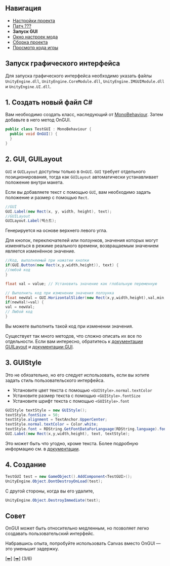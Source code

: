## Навигация
 - [Настройки проекта](https://github.com/NoBrain0917/ADOFAI-Mod-Development-Guide/blob/main/dev1.md)
 - [Патч ???](https://github.com/NoBrain0917/ADOFAI-Mod-Development-Guide/blob/main/dev2.md)
 - **Запуск GUI**
 - [Окно настроек мода](https://github.com/NoBrain0917/ADOFAI-Mod-Development-Guide/blob/main/dev4.md)
 - [Сборка проекта](https://github.com/NoBrain0917/ADOFAI-Mod-Development-Guide/blob/main/dev5.md)
 - [Просмотр кода игры](https://github.com/NoBrain0917/ADOFAI-Mod-Development-Guide/blob/main/dev6.md)

## Запуск графического интерфейса
Для запуска графического интерфейса необходимо указать файлы `UnityEngine.dll`, `UnityEngine.CoreModule.dll`, `UnityEngine.IMGUIModule.dll` и `UnityEngine.UI.dll`.

## 1. Создать новый файл C#

Вам необходимо создать класс, наследующий от [MonoBehaviour](https://docs.unity3d.com/ScriptReference/MonoBehaviour.html).
Затем добавьте в него метод OnGUI.
```c#
public class TestGUI : MonoBehaviour {
  public void OnGUI() {
  }
}
```

## 2. GUI, GUILayout
`GUI` и `GUILayout` доступны только в `OnGUI`.
`GUI` требует отдельного позиционирования, тогда как `GUILayout` автоматически устанавливает положение внутри макета.
     
Если вы добавляете текст с помощью `GUI`, вам необходимо задать положение и размер с помощью `Rect`.  
```cs
//GUI
GUI.Label(new Rect(x, y, width, height), text);
//GUILayout
GUILayout.Label(텍스트);
```
Генерируется на основе верхнего левого угла.

Для кнопок, переключателей или ползунков, значения которых могут изменяться в режиме реального времени, возвращаемым значением является изменённое значение.
```cs
//Код, выполняемый при нажатии кнопки
if(GUI.Button(new Rect(x,y,width,height)), text) {
//любой код
}

float val = value; // Установить значение как глобальную переменную

// Выполнить код при изменении значения ползунка
float newVal = GUI.HorizontalSlider(new Rect(x,y,width,height),val,min,max);
if(newVal!=val) {
val = newVal;
// Любой код
}
```
Вы можете выполнить такой код при изменении значения.

Существует так много методов, что сложно описать их все по отдельности. Если вам интересно, обратитесь к [документации GUILayout](https://docs.unity3d.com/ScriptReference/GUILayout.html) и [документации GUI](https://docs.unity3d.com/ScriptReference/GUI.html).

## 3. GUIStyle
Это не обязательно, но его следует использовать, если вы хотите задать стиль пользовательского интерфейса.
- Установите цвет текста с помощью `<GUIStyle>.normal.textColor`
- Установите размер текста с помощью `<GUIStyle>.fontSize`
- Установите шрифт текста с помощью `<GUIStyle>.font`
```cs
GUIStyle textStyle = new GUIStyle();
textStyle.fontSize = 50;
textStyle.alignment = TextAnchor.UpperCenter;
textStyle.normal.textColor = Color.white;
textStyle.font = RDString.GetFontDataForLanguage(RDString.language).font;
GUI.Label(new Rect(x,y,width,height), text, textStyle);
```

Это может быть что угодно, кроме текста. Более подробную информацию см. в [документации](https://docs.unity3d.com/ScriptReference/GUIStyle.html).

## 4. Создание
```cs
TestGUI test = new GameObject().AddComponent<TestGUI>();
UnityEngine.Object.DontDestroyOnLoad(test);
```
С другой стороны, когда вы его удалите,
```cs
UnityEngine.Object.DestroyImmediate(test);
```

## Совет
OnGUI может быть относительно медленным, но позволяет легко создавать пользовательский интерфейс.

Набравшись опыта, попробуйте использовать Canvas вместо OnGUI — это уменьшит задержку.

[[⬅]](https://github.com/NoBrain0917/ADOFAI-Mod-Development-Guide/blob/main/dev2.md) [[➡]](https://github.com/NoBrain0917/ADOFAI-Mod-Development-Guide/blob/main/dev4.md) (3/6)
